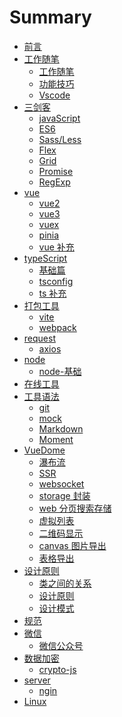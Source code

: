 <!--
 * @Author: xiangzhenxing
 * @Date: 2023-02-02 10:14:38
 * @LastEditors: xiangzhenxing
 * @LastEditTime: 2023-06-30 15:10:23
 * @Description:
-->

# Summary

-   [前言](README.md)
-   [工作随笔](jobRecord/README.md)
    -   [工作随笔](jobRecord/工作随笔.md)
    -   [功能技巧](jobRecord/功能技巧.md)
    -   [Vscode](jobRecord/Vscode.md)
-   [三剑客](basics/README.md)
    -   [javaScript](basics/javaScript.md)
    -   [ES6](basics/ES6.md)
    -   [Sass/Less](basics/Sass'Less.md)
    -   [Flex](basics/Flex.md)
    -   [Grid](basics/Grid.md)
    -   [Promise](basics/Promise.md)
    -   [RegExp](basics/RegExp.md)
-   [vue](vue/README.md)
    -   [vue2](vue/vue2.md)
    -   [vue3](vue/vue3.md)
    -   [vuex](vue/vuex.md)
    -   [pinia](vue/pinia.md)
    -   [vue 补充](vue/vue补充.md)
-   [typeScript](TypeScript/README.md)
    -   [基础篇](TypeScript/基础篇.md)
    -   [tsconfig](TypeScript/tsconfig.md)
    -   [ts 补充](TypeScript/ts补充.md)
-   [打包工具](pack/README.md)
    -   [vite](pack/vite.md)
    -   [webpack](pack/webpack.md)
-   [request](request/README.md)
    -   [axios](request/axios.md)
-   [node](node/README.md)
    -   [node-基础](node/node基础.md)
-   [在线工具](onlineTool/在线工具.md)
-   [工具语法](tool/README.md)
    -   [git](tool/git.md)
    -   [mock](tool/mockjs.md)
    -   [Markdown](tool/Markdown.md)
    -   [Moment](tool/Moment.md)
-   [VueDome](vueDemo/README.md)
    -   [瀑布流](vueDemo/瀑布流.md)
    -   [SSR](vueDemo/SSR.md)
    -   [websocket](vueDemo/websocket.md)
    -   [storage 封装](vueDemo/storage封装.md)
    -   [web 分页搜索存储](vueDemo/web分页搜索存储.md)
    -   [虚拟列表](vueDemo/虚拟列表.md)
    -   [二维码显示](vueDemo/二维码显示.md)
    -   [canvas 图片导出](vueDemo/canvas图片导出.md)
    -   [表格导出](vueDemo/表格导出.md)
-   [设计原则](设计原则/README.md)
    -   [类之间的关系](设计原则/类之间的关系.md)
    -   [设计原则](设计原则/设计原则.md)
    -   [设计模式](设计原则/设计模式.md)
-   [规范](standard/规范.md)
-   [微信](WX/README.md)
    -   [微信公众号](WX/微信公众号.md)
-   [数据加密](encrypt/README.md)
    -   [crypto-js](encrypt/crypto-js.md)
-   [server](server/README.md)
    -   [ngin](server/ngin.md)
-   [Linux](Linux/Linux.md)
